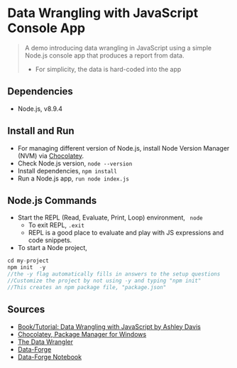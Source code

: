 # Data Wrangling with JavaScript Console App

> A demo introducing data wrangling in JavaScript using a simple Node.js console app that produces a report from data.
>- For simplicity, the data is hard-coded into the app



## Dependencies

- Node.js, v8.9.4


## Install and Run

- For managing different version of Node.js, install Node Version Manager (NVM) via [Chocolatey](https://chocolatey.org/).
- Check Node.js version, ` node --version `
- Install dependencies, ` npm install `
- Run a Node.js app, ` run node index.js `

## Node.js Commands

- Start the REPL (Read, Evaluate, Print, Loop) environment, ` node`
    - To exit REPL, `.exit`
    - REPL is a good place to evaluate and play with JS expressions and code snippets.
- To start a Node project,
```js
cd my-project
npm init  -y
//the -y flag automatically fills in answers to the setup questions
//Customize the project by not using -y and typing "npm init"
//This creates an npm package file, "package.json"
```












## Sources

- [Book/Tutorial: Data Wrangling with JavaScript by Ashley Davis](https://www.manning.com/books/data-wrangling-with-javascript0)
- [Chocolatey, Package Manager for Windows](https://chocolatey.org/)
- [The Data Wrangler](http://www.the-data-wrangler.com/)
- [Data-Forge](http://www.data-forge-js.com/)
- [Data-Forge Notebook](http://data-forge-notebook.com/)
